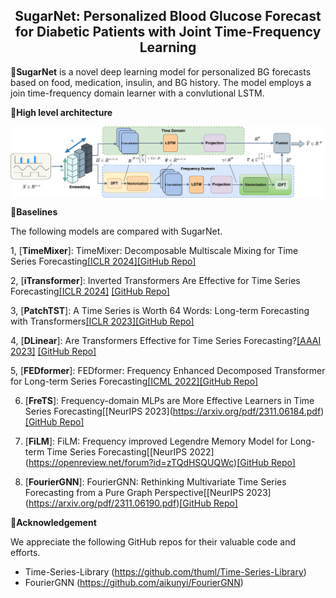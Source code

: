 <div align="center">
  <!-- <h1><b> Time-LLM </b></h1> -->
  <!-- <h2><b> Time-LLM </b></h2> -->
  <h2><b> SugarNet: Personalized Blood Glucose Forecast for
Diabetic Patients with Joint Time-Frequency Learning </b></h2>
</div>

🌟**SugarNet** is a novel deep learning model for
personalized BG forecasts based on food, medication, insulin, and BG history. The
model employs a join time-frequency domain learner with a convlutional LSTM.


🌟**High level architecture** 

<p align="center">
<img src="./pic/overall.png"  alt="" align=center />
</p>


🌟**Baselines**

The following models are compared with SugarNet.

1, [**TimeMixer**]: TimeMixer: Decomposable Multiscale Mixing for Time Series Forecasting[\[ICLR 2024\]](https://openreview.net/pdf?id=7oLshfEIC2)[\[GitHub Repo\]](https://github.com/KimMeen/Time-LLM)

2, [**iTransformer**]: Inverted Transformers Are Effective for Time Series Forecasting[\[ICLR 2024\]](https://arxiv.org/abs/2310.06625)
[\[GitHub Repo\]](https://github.com/thuml/iTransformer)

3, [**PatchTST**]: A Time Series is Worth 64 Words: Long-term Forecasting with Transformers[\[ICLR 2023\]](https://openreview.net/pdf?id=Jbdc0vTOcol)[\[GitHub Repo\]](https://github.com/thuml/Time-Series-Library/blob/main/models/PatchTST.py)

4, [**DLinear**]: Are Transformers Effective for Time Series Forecasting?[\[AAAI 2023\]](https://arxiv.org/pdf/2205.13504.pdf)
[\[GitHub Repo\]](https://github.com/thuml/Time-Series-Library/blob/main/models/DLinear.py)

5, [**FEDformer**]: FEDformer: Frequency Enhanced Decomposed Transformer for Long-term Series Forecasting[\[ICML 2022\]](https://proceedings.mlr.press/v162/zhou22g.html)[\[GitHub Repo\]](https://github.com/thuml/Time-Series-Library/blob/main/models/FEDformer.py)

6. [**FreTS**]: Frequency-domain MLPs are More Effective Learners in Time Series Forecasting[\[NeurIPS 2023\]\(https://arxiv.org/pdf/2311.06184.pdf)[\[GitHub Repo\]](https://github.com/thuml/Time-Series-Library/blob/main/models/FreTS.py)
   
7. [**FiLM**]: FiLM: Frequency improved Legendre Memory Model for Long-term Time Series Forecasting[\[NeurIPS 2022\]\(https://openreview.net/forum?id=zTQdHSQUQWc)[\[GitHub Repo\]](https://github.com/thuml/Time-Series-Library/blob/main/models/FiLM.py)
   
8. [**FourierGNN**]: FourierGNN: Rethinking Multivariate Time Series Forecasting from a Pure Graph Perspective[\[NeurIPS 2023\]\(https://arxiv.org/pdf/2311.06190.pdf)[\[GitHub Repo\]](https://github.com/aikunyi/FourierGNN)


🌟**Acknowledgement**

We appreciate the following GitHub repos for their valuable code and efforts.
- Time-Series-Library (https://github.com/thuml/Time-Series-Library)
- FourierGNN (https://github.com/aikunyi/FourierGNN)
